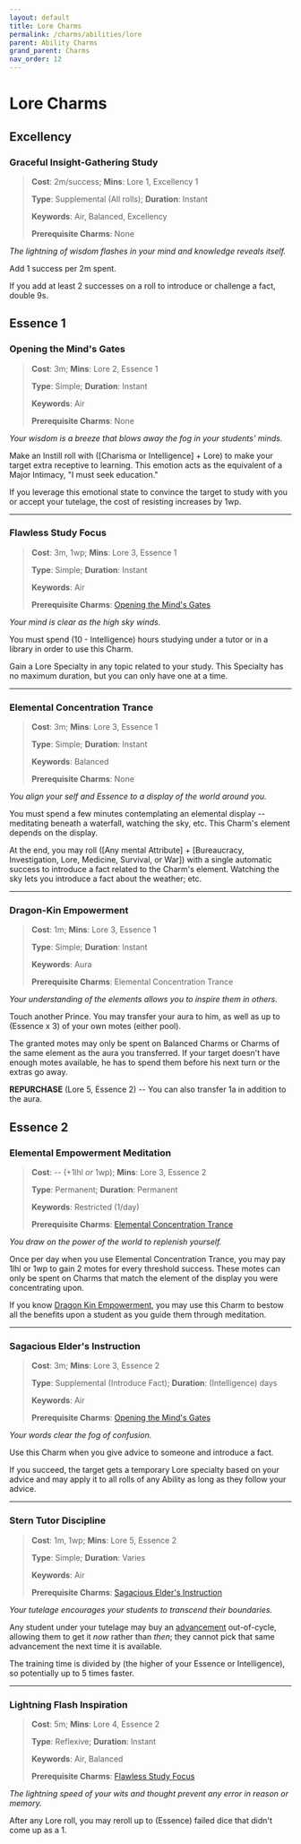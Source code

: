 ```yaml
---
layout: default
title: Lore Charms
permalink: /charms/abilities/lore
parent: Ability Charms
grand_parent: Charms
nav_order: 12
---
```


# Lore Charms

## Excellency

### Graceful Insight-Gathering Study

> **Cost**: 2m/success; **Mins**: Lore 1, Excellency 1
>
> **Type**: Supplemental (All rolls); **Duration**: Instant
>
> **Keywords**: Air, Balanced, Excellency
>
> **Prerequisite Charms**: None

_The lightning of wisdom flashes in your mind and knowledge reveals itself._

Add 1 success per 2m spent.

If you add at least 2 successes on a roll to introduce or challenge a fact,
double 9s.

## Essence 1

### Opening the Mind's Gates

> **Cost**: 3m; **Mins**: Lore 2, Essence 1
>
> **Type**: Simple; **Duration**: Instant
>
> **Keywords**: Air
>
> **Prerequisite Charms**: None

_Your wisdom is a breeze that blows away the fog in your students' minds._

Make an Instill roll with ([Charisma or Intelligence] + Lore) to make your
target extra receptive to learning. This emotion acts as the equivalent of a
Major Intimacy, "I must seek education."

If you leverage this emotional state to convince the target to study with you or
accept your tutelage, the cost of resisting increases by 1wp.

***

### Flawless Study Focus

> **Cost**: 3m, 1wp; **Mins**: Lore 3, Essence 1
>
> **Type**: Simple; **Duration**: Instant
>
> **Keywords**: Air
>
> **Prerequisite Charms**: [Opening the Mind's Gates](#opening-the-minds-gates)

_Your mind is clear as the high sky winds._

You must spend (10 - Intelligence) hours studying under a tutor or in a library
in order to use this Charm.

Gain a Lore Specialty in any topic related to your study. This Specialty has no
maximum duration, but you can only have one at a time.

***

### Elemental Concentration Trance

> **Cost**: 3m; **Mins**: Lore 3, Essence 1
>
> **Type**: Simple; **Duration**: Instant
>
> **Keywords**: Balanced
>
> **Prerequisite Charms**: None

_You align your self and Essence to a display of the world around you._

You must spend a few minutes contemplating an elemental display -- meditating
beneath a waterfall, watching the sky, etc. This Charm's element depends on the
display.

At the end, you may roll ([Any mental Attribute] + [Bureaucracy, Investigation,
Lore, Medicine, Survival, or War]) with a single automatic success to introduce
a fact related to the Charm's element. Watching the sky lets you introduce a
fact about the weather; etc.

***

### Dragon-Kin Empowerment

> **Cost**: 1m; **Mins**: Lore 3, Essence 1
>
> **Type**: Simple; **Duration**: Instant
>
> **Keywords**: Aura
>
> **Prerequisite Charms**: Elemental Concentration Trance

_Your understanding of the elements allows you to inspire them in others._

Touch another Prince. You may transfer your aura to him, as well as up to
(Essence x 3) of your own motes (either pool).

The granted motes may only be spent on Balanced Charms or Charms of the same
element as the aura you transferred. If your target doesn't have enough motes
available, he has to spend them before his next turn or the extras go away.

**REPURCHASE** (Lore 5, Essence 2) -- You can also transfer 1a in addition to
the aura.

## Essence 2

### Elemental Empowerment Meditation

> **Cost**: -- (+1lhl _or_ 1wp); **Mins**: Lore 3, Essence 2
>
> **Type**: Permanent; **Duration**: Permanent
>
> **Keywords**: Restricted (1/day)
>
> **Prerequisite Charms**: [Elemental Concentration Trance](#elemental-concentration-trance)

_You draw on the power of the world to replenish yourself._

Once per day when you use Elemental Concentration Trance, you may pay 1lhl or
1wp to gain 2 motes for every threshold success. These motes can only be spent
on Charms that match the element of the display you were concentrating upon.

If you know [Dragon Kin Empowerment](#dragon-kin-empowerment), you may use this
Charm to bestow all the benefits upon a student as you guide them through
meditation.

***

### Sagacious Elder's Instruction

> **Cost**: 3m; **Mins**: Lore 3, Essence 2
>
> **Type**: Supplemental (Introduce Fact); **Duration**: (Intelligence)
> days
>
> **Keywords**: Air
>
> **Prerequisite Charms**: [Opening the Mind's Gates](#opening-the-minds-gates)

_Your words clear the fog of confusion._

Use this Charm when you give advice to someone and introduce a fact.

If you succeed, the target gets a temporary Lore specialty based on your advice
and may apply it to all rolls of any Ability as long as they follow your advice.

***

### Stern Tutor Discipline

> **Cost**: 1m, 1wp; **Mins**: Lore 5, Essence 2
>
> **Type**: Simple; **Duration**: Varies
>
> **Keywords**: Air
>
> **Prerequisite Charms**: [Sagacious Elder's Instruction](#sagacious-elders-instruction)

_Your tutelage encourages your students to transcend their boundaries._

Any student under your tutelage may buy an [advancement](/venture/character-creation/advancement)
out-of-cycle, allowing them to get it _now_ rather than _then_; they cannot
pick that same advancement the next time it is available.

The training time is divided by (the higher of your Essence or Intelligence),
so potentially up to 5 times faster.

***

### Lightning Flash Inspiration

> **Cost**: 5m; **Mins**: Lore 4, Essence 2
>
> **Type**: Reflexive; **Duration**: Instant
>
> **Keywords**: Air, Balanced
>
> **Prerequisite Charms**: [Flawless Study Focus](#flawless-study-focus)

_The lightning speed of your wits and thought prevent any error in reason or_
_memory._

After any Lore roll, you may reroll up to (Essence) failed dice that didn't come
up as a 1.
